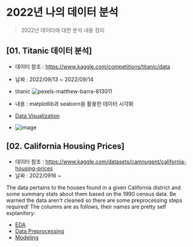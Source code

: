 # 2022년 나의 데이터 분석 
> 2022년 데이터에 대한 분석 내용 정리

## [01. Titanic 데이터 분석]
  * 데이터 참조 : https://www.kaggle.com/competitions/titanic/data
  * 날짜 : 2022/09/13 ~ 2022/09/14
  * titanic
  ![pexels-matthew-barra-813011](https://user-images.githubusercontent.com/57980370/189792307-639d4d5f-cf34-4947-9ec0-54e5b08e7080.jpg)

  * 내용 : matplotlib과 seaborn을 활용한 데이터 시각화
  * [Data Visualization](./220914_titanic.ipynb)
  * ![image](https://hosting.photobucket.com/albums/ii254/PixelBerryPie/inthebookcase/titanic-distress-rockets-april-15.png)
  
  
 ## [02. California Housing Prices]
  * 데이터 참조 : https://www.kaggle.com/datasets/camnugent/california-housing-prices
  * 날짜 : 2022/0916 ~
  
  The data pertains to the houses found in a given California district and some summary stats about them based on the 1990 census data. Be warned the data aren't cleaned so there are some preprocessing steps required! The columns are as follows, their names are pretty self explanitory:
  
  * [EDA]()
  * [Data Preprocessing]()
  * [Modeling]()
  
